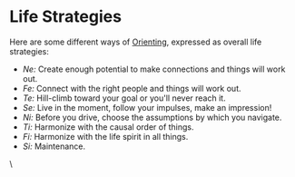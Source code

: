 # Life Strategies

Here are some different ways of [Orienting](./), expressed as overall life strategies:

* _Ne:_ Create enough potential to make connections and things will work out.
* _Fe:_ Connect with the right people and things will work out.
* _Te:_ Hill-climb toward your goal or you'll never reach it.
* _Se:_ Live in the moment, follow your impulses, make an impression!
* _Ni:_ Before you drive, choose the assumptions by which you navigate.
* _Ti:_ Harmonize with the causal order of things.
* _Fi:_ Harmonize with the life spirit in all things.
* _Si:_ Maintenance.

\
